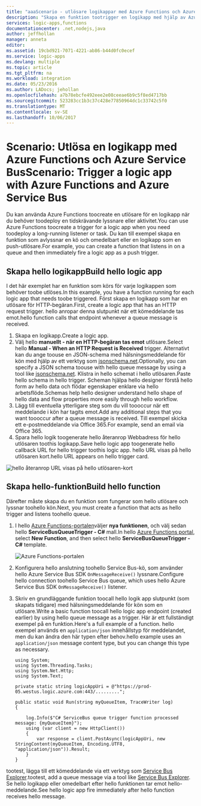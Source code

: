 ```yaml
---
title: "aaaScenario - utlösare logikappar med Azure Functions och Azure Service Bus | Microsoft Docs"
description: "Skapa en funktion tootrigger en logikapp med hjälp av Azure Functions och Azure Service Bus"
services: logic-apps,functions
documentationcenter: .net,nodejs,java
author: jeffhollan
manager: anneta
editor: 
ms.assetid: 19cbd921-7071-4221-ab86-b44d0fc0ecef
ms.service: logic-apps
ms.devlang: multiple
ms.topic: article
ms.tgt_pltfrm: na
ms.workload: integration
ms.date: 05/23/2016
ms.author: LADocs; jehollan
ms.openlocfilehash: a7b78ebcfe492eee2e08ceeae6b9c5f8ed4717bb
ms.sourcegitcommit: 523283cc1b3c37c428e77850964dc1c33742c5f0
ms.translationtype: MT
ms.contentlocale: sv-SE
ms.lasthandoff: 10/06/2017
---
```

# <a name="scenario-trigger-a-logic-app-with-azure-functions-and-azure-service-bus"></a><span data-ttu-id="48a87-103">Scenario: Utlösa en logikapp med Azure Functions och Azure Service Bus</span><span class="sxs-lookup"><span data-stu-id="48a87-103">Scenario: Trigger a logic app with Azure Functions and Azure Service Bus</span></span>

<span data-ttu-id="48a87-104">Du kan använda Azure Functions toocreate en utlösare för en logikapp när du behöver toodeploy en tidskrävande lyssnare eller aktivitet.</span><span class="sxs-lookup"><span data-stu-id="48a87-104">You can use Azure Functions toocreate a trigger for a logic app when you need toodeploy a long-running listener or task.</span></span> <span data-ttu-id="48a87-105">Du kan till exempel skapa en funktion som avlyssnar en kö och omedelbart eller en logikapp som en push-utlösare.</span><span class="sxs-lookup"><span data-stu-id="48a87-105">For example, you can create a function that listens in on a queue and then immediately fire a logic app as a push trigger.</span></span>

## <a name="build-hello-logic-app"></a><span data-ttu-id="48a87-106">Skapa hello logikapp</span><span class="sxs-lookup"><span data-stu-id="48a87-106">Build hello logic app</span></span>
<span data-ttu-id="48a87-107">I det här exemplet har en funktion som körs för varje logikappen som behöver toobe utlöses.</span><span class="sxs-lookup"><span data-stu-id="48a87-107">In this example, you have a function running for each logic app that needs toobe triggered.</span></span> <span data-ttu-id="48a87-108">Först skapa en logikapp som har en utlösare för HTTP-begäran.</span><span class="sxs-lookup"><span data-stu-id="48a87-108">First, create a logic app that has an HTTP request trigger.</span></span> <span data-ttu-id="48a87-109">hello anropar denna slutpunkt när ett kömeddelande tas emot.</span><span class="sxs-lookup"><span data-stu-id="48a87-109">hello function calls that endpoint whenever a queue message is received.</span></span>  

1. <span data-ttu-id="48a87-110">Skapa en logikapp.</span><span class="sxs-lookup"><span data-stu-id="48a87-110">Create a logic app.</span></span>
2. <span data-ttu-id="48a87-111">Välj hello **manuellt - när en HTTP-begäran tas emot** utlösare.</span><span class="sxs-lookup"><span data-stu-id="48a87-111">Select hello **Manual - When an HTTP Request is Received** trigger.</span></span>
   <span data-ttu-id="48a87-112">Alternativt kan du ange toouse en JSON-schema med hälsningsmeddelande för kön med hjälp av ett verktyg som [jsonschema.net](http://jsonschema.net).</span><span class="sxs-lookup"><span data-stu-id="48a87-112">Optionally, you can specify a JSON schema toouse with hello queue message by using a tool like [jsonschema.net](http://jsonschema.net).</span></span> <span data-ttu-id="48a87-113">Klistra in hello schemat i hello utlösaren.</span><span class="sxs-lookup"><span data-stu-id="48a87-113">Paste hello schema in hello trigger.</span></span> <span data-ttu-id="48a87-114">Scheman hjälpa hello designer förstå hello form av hello data och flödar egenskaper enklare via hello arbetsflöde.</span><span class="sxs-lookup"><span data-stu-id="48a87-114">Schemas help hello designer understand hello shape of hello data and flow properties more easily through hello workflow.</span></span>
2. <span data-ttu-id="48a87-115">Lägg till eventuella ytterligare steg som du vill toooccur när ett meddelande i kön har tagits emot.</span><span class="sxs-lookup"><span data-stu-id="48a87-115">Add any additional steps that you want toooccur after a queue message is received.</span></span> <span data-ttu-id="48a87-116">Till exempel skicka ett e-postmeddelande via Office 365.</span><span class="sxs-lookup"><span data-stu-id="48a87-116">For example, send an email via Office 365.</span></span>  
3. <span data-ttu-id="48a87-117">Spara hello logik toogenerate hello återanrop Webbadress för hello utlösaren toothis logikapp.</span><span class="sxs-lookup"><span data-stu-id="48a87-117">Save hello logic app toogenerate hello callback URL for hello trigger toothis logic app.</span></span> <span data-ttu-id="48a87-118">hello URL visas på hello utlösaren kort.</span><span class="sxs-lookup"><span data-stu-id="48a87-118">hello URL appears on hello trigger card.</span></span>

![hello återanrop URL visas på hello utlösaren-kort][1]

## <a name="build-hello-function"></a><span data-ttu-id="48a87-120">Skapa hello-funktion</span><span class="sxs-lookup"><span data-stu-id="48a87-120">Build hello function</span></span>
<span data-ttu-id="48a87-121">Därefter måste skapa du en funktion som fungerar som hello utlösare och lyssnar toohello kön.</span><span class="sxs-lookup"><span data-stu-id="48a87-121">Next, you must create a function that acts as hello trigger and listens toohello queue.</span></span>

1. <span data-ttu-id="48a87-122">I hello [Azure Functions-portalen](https://functions.azure.com/signin)väljer **nya funktionen**, och välj sedan hello **ServiceBusQueueTrigger - C#** mall.</span><span class="sxs-lookup"><span data-stu-id="48a87-122">In hello [Azure Functions portal](https://functions.azure.com/signin), select **New Function**, and then select hello **ServiceBusQueueTrigger - C#** template.</span></span>
   
    ![Azure Functions-portalen][2]
2. <span data-ttu-id="48a87-124">Konfigurera hello anslutning toohello Service Bus-kö, som använder hello Azure Service Bus SDK `OnMessageReceive()` lyssnare.</span><span class="sxs-lookup"><span data-stu-id="48a87-124">Configure hello connection toohello Service Bus queue, which uses hello Azure Service Bus SDK `OnMessageReceive()` listener.</span></span>
3. <span data-ttu-id="48a87-125">Skriv en grundläggande funktion toocall hello logik app slutpunkt (som skapats tidigare) med hälsningsmeddelande för kön som en utlösare.</span><span class="sxs-lookup"><span data-stu-id="48a87-125">Write a basic function toocall hello logic app endpoint (created earlier) by using hello queue message as a trigger.</span></span> <span data-ttu-id="48a87-126">Här är ett fullständigt exempel på en funktion.</span><span class="sxs-lookup"><span data-stu-id="48a87-126">Here's a full example of a function.</span></span> <span data-ttu-id="48a87-127">hello exempel används en `application/json` innehållstyp för meddelandet, men du kan ändra den här typen efter behov.</span><span class="sxs-lookup"><span data-stu-id="48a87-127">hello example uses an `application/json` message content type, but you can change this type as necessary.</span></span>
   
   ```
   using System;
   using System.Threading.Tasks;
   using System.Net.Http;
   using System.Text;
   
   private static string logicAppUri = @"https://prod-05.westus.logic.azure.com:443/.........";
   
   public static void Run(string myQueueItem, TraceWriter log)
   {
   
       log.Info($"C# ServiceBus queue trigger function processed message: {myQueueItem}");
       using (var client = new HttpClient())
       {
           var response = client.PostAsync(logicAppUri, new StringContent(myQueueItem, Encoding.UTF8, "application/json")).Result;
       }
   }
   ```

<span data-ttu-id="48a87-128">tootest, lägga till ett kömeddelande via ett verktyg som [Service Bus Explorer](https://github.com/paolosalvatori/ServiceBusExplorer).</span><span class="sxs-lookup"><span data-stu-id="48a87-128">tootest, add a queue message via a tool like [Service Bus Explorer](https://github.com/paolosalvatori/ServiceBusExplorer).</span></span> <span data-ttu-id="48a87-129">Se hello logikapp eller omedelbart efter hello funktionen tar emot hello-meddelande.</span><span class="sxs-lookup"><span data-stu-id="48a87-129">See hello logic app fire immediately after hello function receives hello message.</span></span>

<!-- Image References -->
[1]: ./media/logic-apps-scenario-function-sb-trigger/manualtrigger.png
[2]: ./media/logic-apps-scenario-function-sb-trigger/newqueuetriggerfunction.png

